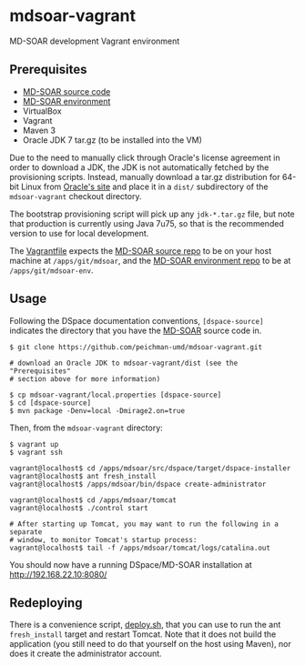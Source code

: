 # mdsoar-vagrant

MD-SOAR development Vagrant environment

## Prerequisites

- [MD-SOAR source code](https://github.com/umd-lib/mdsoar)
- [MD-SOAR environment](https://github.com/umd-lib/mdsoar-env)
- VirtualBox
- Vagrant
- Maven 3
- Oracle JDK 7 tar.gz (to be installed into the VM)

Due to the need to manually click through Oracle's license agreement in order to
download a JDK, the JDK is not automatically fetched by the provisioning
scripts. Instead, manually download a tar.gz distribution for 64-bit Linux from
[Oracle's site](http://www.oracle.com/technetwork/java/javase/downloads/jdk7-downloads-1880260.html)
and place it in a `dist/` subdirectory of the `mdsoar-vagrant` checkout
directory.

The bootstrap provisioning script will pick up any `jdk-*.tar.gz` file, but note
that production is currently using Java 7u75, so that is the recommended version
to use for local development.

The [Vagrantfile](Vagrantfile) expects the [MD-SOAR source repo](https://github.com/umd-lib/mdsoar)
to be on your host machine at `/apps/git/mdsoar`, and the
[MD-SOAR environment repo](https://github.com/umd-lib/mdsoar-env) to be at `/apps/git/mdsoar-env`.

## Usage

Following the DSpace documentation conventions, `[dspace-source]` indicates the directory that you have the
[MD-SOAR](https://github.com/umd-lib/mdsoar) source code in.

```
$ git clone https://github.com/peichman-umd/mdsoar-vagrant.git

# download an Oracle JDK to mdsoar-vagrant/dist (see the "Prerequisites"
# section above for more information)

$ cp mdsoar-vagrant/local.properties [dspace-source]
$ cd [dspace-source]
$ mvn package -Denv=local -Dmirage2.on=true
```
Then, from the `mdsoar-vagrant` directory:
```
$ vagrant up
$ vagrant ssh

vagrant@localhost$ cd /apps/mdsoar/src/dspace/target/dspace-installer
vagrant@localhost$ ant fresh_install
vagrant@localhost$ /apps/mdsoar/bin/dspace create-administrator

vagrant@localhost$ cd /apps/mdsoar/tomcat
vagrant@localhost$ ./control start

# After starting up Tomcat, you may want to run the following in a separate
# window, to monitor Tomcat's startup process:
vagrant@localhost$ tail -f /apps/mdsoar/tomcat/logs/catalina.out
```

You should now have a running DSpace/MD-SOAR installation at
<http://192.168.22.10:8080/>

## Redeploying

There is a convenience script, [deploy.sh](deploy.sh), that you can use to run
the ant `fresh_install` target and restart Tomcat. Note that it does not build
the application (you still need to do that yourself on the host using Maven),
nor does it create the administrator account.
